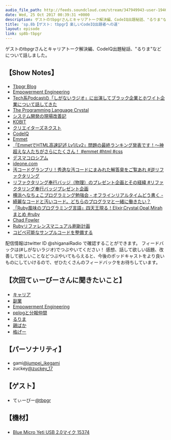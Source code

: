 ```yaml
---
audio_file_path: http://feeds.soundcloud.com/stream/347949943-user-194620696-sp8b-tbpgr.mp3
date: Wed, 25 Oct 2017 00:39:31 +0000
description: ゲストのtbpgrさんとキャリアトーク解決編、CodeIQ出題秘話、"るりま"などについて話しました。
title: 'sp.8b【ゲスト: tbpgr】楽しいCodeIQ出題者への道'
layout: episode
link: sp8b-tbpgr
---
```


<p><span>ゲストのtbpgrさんとキャリアトーク解決編、CodeIQ出題秘話、"るりま"などについて話しました。</span></p>
<h2>
  <p>【Show Notes】</p>
</h2>
<ul>
  <li><a href="http://tbpgr.hatenablog.com/" target="_blank">Tbpgr Blog</a></li>
  <li><a href="http://empowerment-engineering.hatenablog.com/" target="_blank">Empowerment Engineering</a></li>
  <li><a href="http://tbpgr.hatenablog.com/entry/2017/10/21/211018" target="_blank">Tech系Podcastの「しがないラジオ」に出演してブラック企業とホワイト企業について話してきた</a></li>
  <li><a href="http://ja.crystal-lang.org/" target="_blank">The Programming Language Crystal</a></li>
  <li><a href="http://tbpgr.hatenablog.com/entry/2015/05/20/002652" target="_blank">システム開発の現場改善記</a></li>
  <li><a href="https://kobit.in/" target="_blank">KOBIT</a></li>
  <li><a href="https://cnxt.jp/" target="_blank">クリエイターズネクスト</a></li>
  <li><a href="https://codeiq.jp/" target="_blank">CodeIQ</a></li>
  <li><a href="https://emmet.io/" target="_blank">Emmet</a></li>
  <li><a href="https://codeiq.jp/magazine/2014/03/7195/" target="_blank">「EmmetでHTML高速記述 Lv1/Lv2」問題の最終ランキング発表です！～神超えな人たちがさらにたくさん！ #emmet #html #css</a></li>
  <li><a href="https://codeiq.jp/magazine/tag/deathma/" target="_blank">デスマコロシアム</a></li>
  <li><a href="https://ideone.com/" target="_blank">ideone.com</a></li>
  <li><a href="https://codeiq.jp/magazine/2015/02/21347/" target="_blank">汚コードグランプリ！秀逸な汚コードにまみれた解答臭をご覧あれ #逆リファクタリング</a></li>
  <li><a href="http://tbpgr.hatenablog.com/entry/2015/01/02/025028" target="_blank">リファクタリング奉行バッジ（物理）のプレゼント企画とその経緯 #リファクタリング奉行バッジプレゼント企画</a></li>
  <li><a href="https://yhpg.doorkeeper.jp/" target="_blank">横浜へなちょこプログラミング勉強会 - オフラインリアルタイムどう書く -</a></li>
  <li><a href="https://codeiq.jp/magazine/2014/02/5464/" target="_blank">綺麗なコードと汚いコード。どちらのプログラマと一緒に働きたい？</a></li>
  <li><a href="https://codeiq.jp/magazine/2015/07/26120/" target="_blank">「Ruby風味のプログラミング言語」四天王現る！Elixir,Crystal,Opal,Mirahまとめ #ruby</a></li>
  <li><a href="http://chadfowler.com/" target="_blank">Chad Fowler</a></li>
  <li><a href="https://github.com/rurema" target="_blank">Rubyリファレンスマニュアル刷新計画</a></li>
  <li><a href="https://github.com/rurema/doctree/issues/433" target="_blank">コピペ可能なサンプルコードを整備する</a></li>
</ul>
<p><span>
  配信情報はtwitter ID @shiganaiRadio で確認することができます。
  フィードバックは(#しがないラジオ)でつぶやいてください！
  感想、話して欲しい話題、改善して欲しいことなどつぶやいてもらえると、今後のポッドキャストをより良いものにしていけるので、ぜひたくさんのフィードバックをお待ちしています。
</span></p>
<h2>
    <p>【次回てぃーびーさんに聞きたいこと】</p>
</h2>
<ul>
    <li><a href="http://twitter.com/?status=%23%e3%81%97%e3%81%8c%e3%81%aa%e3%81%84%e3%83%a9%e3%82%b8%e3%82%aa" target="_blank">キャリア</a></li>
    <li><a href="http://twitter.com/?status=%23%e3%81%97%e3%81%8c%e3%81%aa%e3%81%84%e3%83%a9%e3%82%b8%e3%82%aa" target="_blank">副業</a></li>
    <li><a href="http://twitter.com/?status=%23%e3%81%97%e3%81%8c%e3%81%aa%e3%81%84%e3%83%a9%e3%82%b8%e3%82%aa" target="_blank">Empowerment Engineering</a></li>
    <li><a href="http://twitter.com/?status=%23%e3%81%97%e3%81%8c%e3%81%aa%e3%81%84%e3%83%a9%e3%82%b8%e3%82%aa" target="_blank">pplogと分報仲間</a></li>
    <li><a href="http://twitter.com/?status=%23%e3%81%97%e3%81%8c%e3%81%aa%e3%81%84%e3%83%a9%e3%82%b8%e3%82%aa" target="_blank">るりま</a></li>
    <li><a href="http://twitter.com/?status=%23%e3%81%97%e3%81%8c%e3%81%aa%e3%81%84%e3%83%a9%e3%82%b8%e3%82%aa" target="_blank">親ばか</a></li>
    <li><a href="http://twitter.com/?status=%23%e3%81%97%e3%81%8c%e3%81%aa%e3%81%84%e3%83%a9%e3%82%b8%e3%82%aa" target="_blank">格げー</a></li>
</ul>
<h2>
  <p>【パーソナリティ】</p>
</h2>
<ul>
  <li>gami<a href="https://twitter.com/search?q=%40jumpei_ikegami&src=typd&lang=ja" target="_blank">@jumpei_ikegami</a></li>
  <li>zuckey<a href="https://twitter.com/search?q=%40zuckey_17&src=typd&lang=ja" target="_blank">@zuckey_17</a></li>
</ul>
<h2>
  <p>【ゲスト】</p>
</h2>
<ul>
  <li>てぃーびー<a href="https://twitter.com/tbpgr" target="_blank">@tbpgr</a></li>
</ul>
<h2>
  <p>【機材】</p>
</h2>
<ul>
    <li><a href="http://amzn.to/2tlkud3" target="_blank">Blue Micro Yeti USB 2.0マイク 15374</a></li>
</ul>
